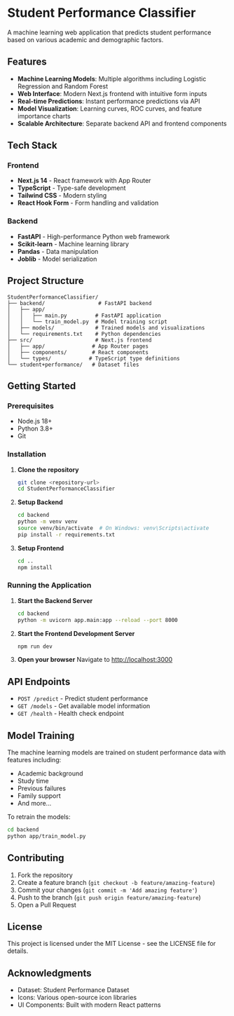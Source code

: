# Student Performance Classifier

A machine learning web application that predicts student performance based on various academic and demographic factors.

## Features

- **Machine Learning Models**: Multiple algorithms including Logistic Regression and Random Forest
- **Web Interface**: Modern Next.js frontend with intuitive form inputs
- **Real-time Predictions**: Instant performance predictions via API
- **Model Visualization**: Learning curves, ROC curves, and feature importance charts
- **Scalable Architecture**: Separate backend API and frontend components

## Tech Stack

### Frontend
- **Next.js 14** - React framework with App Router
- **TypeScript** - Type-safe development
- **Tailwind CSS** - Modern styling
- **React Hook Form** - Form handling and validation

### Backend
- **FastAPI** - High-performance Python web framework
- **Scikit-learn** - Machine learning library
- **Pandas** - Data manipulation
- **Joblib** - Model serialization

## Project Structure

```
StudentPerformanceClassifier/
├── backend/                 # FastAPI backend
│   ├── app/
│   │   ├── main.py         # FastAPI application
│   │   └── train_model.py  # Model training script
│   ├── models/             # Trained models and visualizations
│   └── requirements.txt    # Python dependencies
├── src/                    # Next.js frontend
│   ├── app/               # App Router pages
│   ├── components/        # React components
│   └── types/            # TypeScript type definitions
└── student+performance/   # Dataset files
```

## Getting Started

### Prerequisites
- Node.js 18+ 
- Python 3.8+
- Git

### Installation

1. **Clone the repository**
   ```bash
   git clone <repository-url>
   cd StudentPerformanceClassifier
   ```

2. **Setup Backend**
   ```bash
   cd backend
   python -m venv venv
   source venv/bin/activate  # On Windows: venv\Scripts\activate
   pip install -r requirements.txt
   ```

3. **Setup Frontend**
   ```bash
   cd ..
   npm install
   ```

### Running the Application

1. **Start the Backend Server**
   ```bash
   cd backend
   python -m uvicorn app.main:app --reload --port 8000
   ```

2. **Start the Frontend Development Server**
   ```bash
   npm run dev
   ```

3. **Open your browser**
   Navigate to [http://localhost:3000](http://localhost:3000)

## API Endpoints

- `POST /predict` - Predict student performance
- `GET /models` - Get available model information
- `GET /health` - Health check endpoint

## Model Training

The machine learning models are trained on student performance data with features including:
- Academic background
- Study time
- Previous failures
- Family support
- And more...

To retrain the models:
```bash
cd backend
python app/train_model.py
```

## Contributing

1. Fork the repository
2. Create a feature branch (`git checkout -b feature/amazing-feature`)
3. Commit your changes (`git commit -m 'Add amazing feature'`)
4. Push to the branch (`git push origin feature/amazing-feature`)
5. Open a Pull Request

## License

This project is licensed under the MIT License - see the LICENSE file for details.

## Acknowledgments

- Dataset: Student Performance Dataset
- Icons: Various open-source icon libraries
- UI Components: Built with modern React patterns
